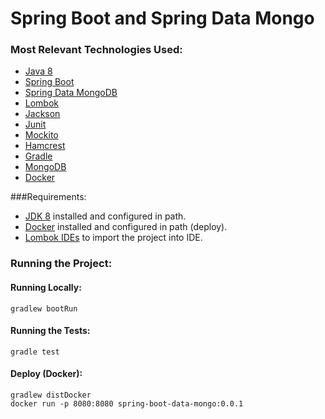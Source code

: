 # Spring Boot and Spring Data Mongo



### Most Relevant Technologies Used:
* [Java 8](https://www.java.com/pt_BR/download/faq/java8.xml)
* [Spring Boot](https://spring.io/projects/spring-boot)
* [Spring Data MongoDB](https://projects.spring.io/spring-data-mongodb/)
* [Lombok](https://projectlombok.org/)
* [Jackson](https://github.com/FasterXML/jackson)
* [Junit](https://junit.org/junit4/)
* [Mockito](https://site.mockito.org/)
* [Hamcrest](http://hamcrest.org/)
* [Gradle](https://gradle.org/)
* [MongoDB](https://www.mongodb.com/)
* [Docker](https://www.docker.com/)

###Requirements:

* [JDK 8](https://www.oracle.com/technetwork/pt/java/javase/downloads/jdk8-downloads-2133151.html) installed and configured in path.
* [Docker](https://docs.docker.com/install/) installed and configured in path (deploy).
* [Lombok IDEs](https://projectlombok.org/setup/overview) to import the project into IDE.

### Running the Project:

#### Running Locally:
```
gradlew bootRun
```

#### Running the Tests:
```
gradle test
```


#### Deploy (Docker):
```
gradlew distDocker
docker run -p 8080:8080 spring-boot-data-mongo:0.0.1
```



